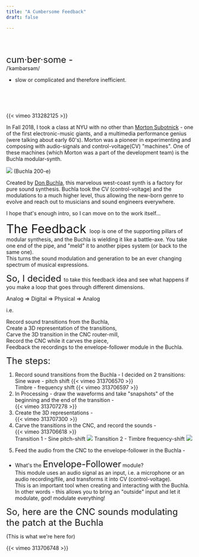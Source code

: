 ```yaml
---
title: "A Cumbersome Feedback"
draft: false

---
```

<br>
<br>

<font size='5'>cum·ber·some - </font><br>
/ˈkəmbərsəm/

 - slow or complicated and therefore inefficient.
<br>
<br>
<br>


{{< vimeo 313282125 >}}


In Fall 2018, I took a class at NYU  with no other than [Morton Subotnick](https://en.wikipedia.org/wiki/Morton_Subotnick) - one of the first electronic-music giants, and a multimedia performance genius (were talking about early 60's).
Morton was a pioneer in experimenting and composing with audio-signals and control-voltage(CV) "machines".
One of these machines (which Morton was a part of the development team) is the Buchla modular-synth.

![](/gallery/images/cumbersome/buchla200e.jpg)
(Buchla 200-e)

Created by [Don Buchla](https://en.wikipedia.org/wiki/Don_Buchla), this marvelous west-coast synth is a factory for pure sound synthesis.
Buchla took the CV (control-voltage) and the modulations to a much higher level, thus allowing the new-born genre to evolve and reach out to musicians and sound engineers everywhere.

I hope that's enough intro, so I can move on to the work itself...

<font size="6"> The Feedback </font> loop is one of the supporting pillars of modular synthesis, and the Buchla is wielding it like a battle-axe.
You take one end of the pipe, and "meld" it to another pipes system (or back to the same one). <br>
This turns the sound modulation and generation to be an ever changing spectrum of musical expressions.


<font size="5"> So, I decided </font> to take this feedback idea and see what happens if you make a loop that goes through different dimensions.

Analog => Digital => Physical => Analog

i.e.

Record sound transitions from the Buchla, <br>
Create a 3D representation of the transitions, <br>
Carve the 3D transition in the CNC router-mill, <br>
Record the CNC while it carves the piece, <br>
Feedback the recordings to the envelope-follower module in the Buchla.

<font size="5 ">The steps:</font> <br>

1. Record sound transitions from the Buchla - I decided on 2 transitions:
  Sine wave - pitch shift
  {{< vimeo 313706570 >}}<br>
  Timbre - frequency shift
  {{< vimeo 313706597 >}}<br>
2. In Processing - draw the waveforms and take "snapshots" of the beginning and the end of the transition - <br>
  {{< vimeo 313707278 >}}<br>
3. Create the 3D representations - <br>
  {{< vimeo 313707300 >}}<br>
4. Carve the transitions in the CNC, and record the sounds -<br>
  {{< vimeo 313706618 >}}<br>
Transition 1 - Sine pitch-shift
![](https://media.giphy.com/media/9ruTtwkQ0tSCpok3M1/giphy.gif)
Transition 2 - Timbre frequency-shift
![](https://media.giphy.com/media/5kFoWwl4M7xQKv3697/giphy.gif)

<!-- ![](/gallery/images/cumbersome/timbreRotate.gif) -->

5. Feed the audio from the CNC to the envelope-follower in the Buchla -<br>

* What's the <font size = "5">Envelope-Follower</font> module? <br>
This module uses an audio signal as an input, i.e. a microphone or an audio recording/file, and transforms it into CV (control-voltage).<br>
This is an important tool when creating and interacting with the Buchla.
In other words - this allows you to bring an "outside" input and let it modulate, god! modulate everything!

<font size = "5"> So, here are the CNC sounds modulating the patch at the Buchla</font>

(This is what we're here for)<br>

{{< vimeo 313706748 >}}
